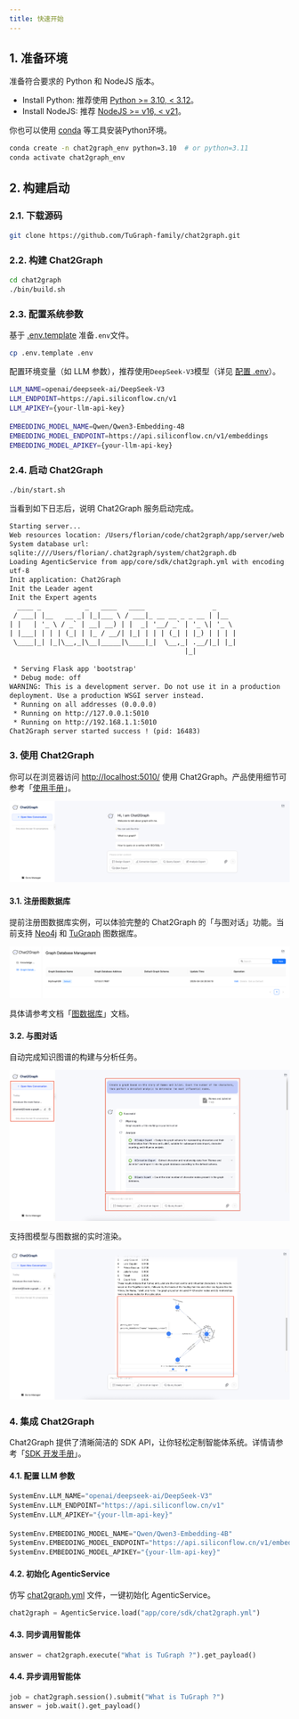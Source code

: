 ```yaml
---
title: 快速开始
---
```


## 1. 准备环境

准备符合要求的 Python 和 NodeJS 版本。

* Install Python: 推荐使用 [Python >= 3.10, < 3.12](https://www.python.org/downloads)。
* Install NodeJS: 推荐 [NodeJS >= v16, < v21](https://nodejs.org/en/download)。

你也可以使用 [conda](https://docs.conda.io/projects/conda/en/latest/user-guide/install/index.html) 等工具安装Python环境。

```bash
conda create -n chat2graph_env python=3.10  # or python=3.11
conda activate chat2graph_env
```

## 2. 构建启动

### 2.1. 下载源码

```bash
git clone https://github.com/TuGraph-family/chat2graph.git
```

### 2.2. 构建 Chat2Graph

```bash
cd chat2graph
./bin/build.sh
```

### 2.3. 配置系统参数

基于 [.env.template](https://github.com/TuGraph-family/chat2graph/blob/master/.env.template) 准备`.env`文件。

```bash
cp .env.template .env
```

配置环境变量（如 LLM 参数），推荐使用`DeepSeek-V3`模型（详见 [配置 .env](deployment/config-env.md)）。

```bash
LLM_NAME=openai/deepseek-ai/DeepSeek-V3
LLM_ENDPOINT=https://api.siliconflow.cn/v1
LLM_APIKEY={your-llm-api-key}

EMBEDDING_MODEL_NAME=Qwen/Qwen3-Embedding-4B
EMBEDDING_MODEL_ENDPOINT=https://api.siliconflow.cn/v1/embeddings
EMBEDDING_MODEL_APIKEY={your-llm-api-key}
```

### 2.4. 启动 Chat2Graph

```bash
./bin/start.sh
```

当看到如下日志后，说明 Chat2Graph 服务启动完成。

```text
Starting server...
Web resources location: /Users/florian/code/chat2graph/app/server/web
System database url: sqlite:////Users/florian/.chat2graph/system/chat2graph.db
Loading AgenticService from app/core/sdk/chat2graph.yml with encoding utf-8
Init application: Chat2Graph
Init the Leader agent
Init the Expert agents
  ____ _           _   ____   ____                 _     
 / ___| |__   __ _| |_|___ \ / ___|_ __ __ _ _ __ | |__  
| |   | '_ \ / _` | __| __) | |  _| '__/ _` | '_ \| '_ \ 
| |___| | | | (_| | |_ / __/| |_| | | | (_| | |_) | | | |
 \____|_| |_|\__,_|\__|_____|\____|_|  \__,_| .__/|_| |_|
                                            |_|          

 * Serving Flask app 'bootstrap'
 * Debug mode: off
WARNING: This is a development server. Do not use it in a production deployment. Use a production WSGI server instead.
 * Running on all addresses (0.0.0.0)
 * Running on http://127.0.0.1:5010
 * Running on http://192.168.1.1:5010
Chat2Graph server started success ! (pid: 16483)
```

### 3. 使用 Chat2Graph

你可以在浏览器访问 [http://localhost:5010/](http://localhost:5010/) 使用 Chat2Graph。产品使用细节可参考「[使用手册](cookbook/overview.md)」。

![](../asset/image/chat.png)

#### 3.1. 注册图数据库
提前注册图数据库实例，可以体验完整的 Chat2Graph 的「与图对话」功能。当前支持 [Neo4j](https://neo4j.com/) 和 [TuGraph](https://tugraph.tech/) 图数据库。

![](../asset/image/gdb-mng.png)

具体请参考文档「[图数据库](cookbook/graphdb.md)」文档。

#### 3.2. 与图对话

自动完成知识图谱的构建与分析任务。

![](../asset/image/chat-planning.png)

支持图模型与图数据的实时渲染。

![](../asset/image/chat-graph.png)

### 4. 集成 Chat2Graph

Chat2Graph 提供了清晰简洁的 SDK API，让你轻松定制智能体系统。详情请参考「[SDK 开发手册](development/sdk-reference.md)」。

#### 4.1. 配置 LLM 参数

```python
SystemEnv.LLM_NAME="openai/deepseek-ai/DeepSeek-V3"
SystemEnv.LLM_ENDPOINT="https://api.siliconflow.cn/v1"
SystemEnv.LLM_APIKEY="{your-llm-api-key}"

SystemEnv.EMBEDDING_MODEL_NAME="Qwen/Qwen3-Embedding-4B"
SystemEnv.EMBEDDING_MODEL_ENDPOINT="https://api.siliconflow.cn/v1/embeddings"
SystemEnv.EMBEDDING_MODEL_APIKEY="{your-llm-api-key}"
```

#### 4.2. 初始化 AgenticService

仿写 [chat2graph.yml](https://github.com/TuGraph-family/chat2graph/blob/master/app/core/sdk/chat2graph.yml) 文件，一键初始化 AgenticService。

```python
chat2graph = AgenticService.load("app/core/sdk/chat2graph.yml")
```

#### 4.3. 同步调用智能体

```python
answer = chat2graph.execute("What is TuGraph ?").get_payload()
```

#### 4.4. 异步调用智能体

```python
job = chat2graph.session().submit("What is TuGraph ?")
answer = job.wait().get_payload()
```